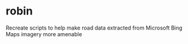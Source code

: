 # robin
Recreate scripts to help make road data extracted from Microsoft Bing Maps imagery more amenable
